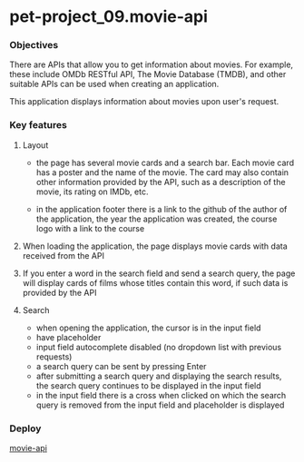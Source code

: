 # pet-project_09.movie-api

### Objectives

There are APIs that allow you to get information about movies. For example, these include OMDb RESTful API, The Movie Database (TMDB), and other suitable APIs can be used when creating an application.

This application displays information about movies upon user's request.

### Key features

1. Layout
     * the page has several movie cards and a search bar. Each movie card has a poster and the name of the movie. The card may also contain other                information provided by the API, such as a description of the movie, its rating on IMDb, etc.
     
     * in the application footer there is a link to the github of the author of the application, the year the application was created, the course logo        with a link to the course
   
2. When loading the application, the page displays movie cards with data received from the API

3. If you enter a word in the search field and send a search query, the page will display cards of films whose titles contain this word, if such data is provided by the API

4. Search
     * when opening the application, the cursor is in the input field
     * have placeholder
     * input field autocomplete disabled (no dropdown list with previous requests)
     * a search query can be sent by pressing Enter
     * after submitting a search query and displaying the search results, the search query continues to be displayed in the input field
     * in the input field there is a cross when clicked on which the search query is removed from the input field and placeholder is displayed


### Deploy

[movie-api](https://kbatyr-movie-app.netlify.app/)
